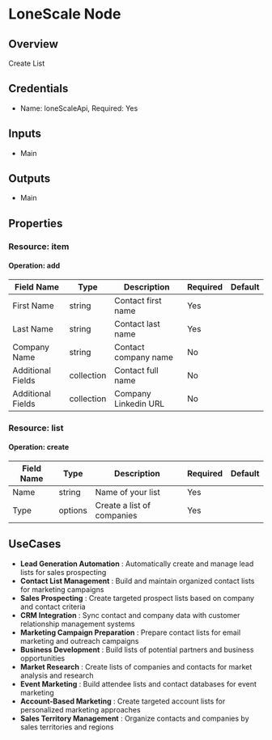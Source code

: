 # LoneScale Node

## Overview

Create List

## Credentials

- Name: loneScaleApi, Required: Yes

## Inputs

- Main

## Outputs

- Main

## Properties

### Resource: item

#### Operation: add

| Field Name | Type | Description | Required | Default |
|---|---|---|---|---|
| First Name | string | Contact first name | Yes |  |
| Last Name | string | Contact last name | Yes |  |
| Company Name | string | Contact company name | No |  |
| Additional Fields | collection | Contact full name | No |  |
| Additional Fields | collection | Company Linkedin URL | No |  |

### Resource: list

#### Operation: create

| Field Name | Type | Description | Required | Default |
|---|---|---|---|---|
| Name | string | Name of your list | Yes |  |
| Type | options | Create a list of companies | Yes |  |

## UseCases

- **Lead Generation Automation** : Automatically create and manage lead lists for sales prospecting
- **Contact List Management** : Build and maintain organized contact lists for marketing campaigns
- **Sales Prospecting** : Create targeted prospect lists based on company and contact criteria
- **CRM Integration** : Sync contact and company data with customer relationship management systems
- **Marketing Campaign Preparation** : Prepare contact lists for email marketing and outreach campaigns
- **Business Development** : Build lists of potential partners and business opportunities
- **Market Research** : Create lists of companies and contacts for market analysis and research
- **Event Marketing** : Build attendee lists and contact databases for event marketing
- **Account-Based Marketing** : Create targeted account lists for personalized marketing approaches
- **Sales Territory Management** : Organize contacts and companies by sales territories and regions

